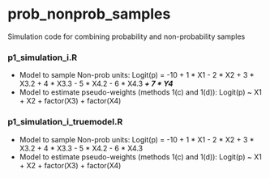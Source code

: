 # prob_nonprob_samples
Simulation code for combining probability and non-probability samples

### p1_simulation_i.R
- Model to sample Non-prob units:
Logit(p) = -10 + 1 * X1 - 2 * X2 + 3 * X3.2 + 4 * X3.3 - 5 * X4.2 - 6 * X4.3 **_+ 7 * Y4_**
- Model to estimate pseudo-weights (methods 1(c) and 1(d)):
Logit(p) ~ X1 + X2 + factor(X3) + factor(X4)



### p1_simulation_i_truemodel.R

- Model to sample Non-prob units:
Logit(p) = -10 + 1 * X1 - 2 * X2 + 3 * X3.2 + 4 * X3.3 - 5 * X4.2 - 6 * X4.3
- Model to estimate pseudo-weights (methods 1(c) and 1(d)):
Logit(p) ~ X1 + X2 + factor(X3) + factor(X4)
